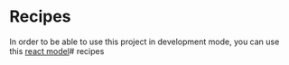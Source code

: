 # Recipes

In order to be able to use this project in development mode, you can use this [react model](https://github.com/TURPINJonathan/react-model)# recipes
